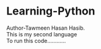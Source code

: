 # Learning-Python
Author-Tawmeen Hasan Hasib.
<br>
This is my second language
<br>
To run this code............


